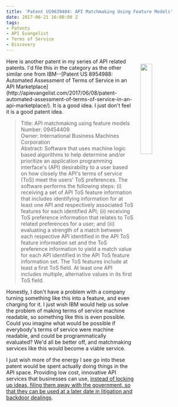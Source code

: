 ```yaml
---
title: 'Patent US9639404: API Matchmaking Using Feature Models'
date: 2017-06-21 16:00:00 Z
tags:
- Patents
- API Evangelist
- Terms of Service
- Discovery
---
```


<p><img src="http://kinlane-productions.s3.amazonaws.com/api-evangelist-site/company/logos/uspto.png" align="right" width="25%" style="padding: 15px;" /></p>Here is another patent in my series of API related patents. I'd file this in the category as the other similar one from IBM--[Patent US 8954988: Automated Assessment of Terms of Service in an API Marketplace](http://apievangelist.com/2017/06/08/patent-automated-assessment-of-terms-of-service-in-an-api-marketplace/). It is a good idea. I just don't feel it is a good patent idea.

<blockquote>
Title: API matchmaking using feature models<br />
Number: 09454409<br />
Owner: International Business Machines Corporation<br />
Abstract: Software that uses machine logic based algorithms to help determine and/or prioritize an application programming interface's (API) desirability to a user based on how closely the API's terms of service (ToS) meet the users' ToS preferences. The software performs the following steps: (i) receiving a set of API ToS feature information that includes identifying information for at least one API and respectively associated ToS features for each identified API; (ii) receiving ToS preference information that relates to ToS related preferences for a user; and (iii) evaluating a strength of a match between each respective API identified in the API ToS feature information set and the ToS preference information to yield a match value for each API identified in the API ToS feature information set. The ToS features include at least a first ToS field. At least one API includes multiple, alternative values in its first ToS field.
</blockquote>
Honestly, I don't have a problem with a company turning something like this into a feature, and even charging for it. I just wish IBM would help us solve the problem of making terms of service machine readable, so something like this is even possible. Could you imagine what would be possible if everybody's terms of service were machine readable, and could be programmatically evaluated? We'd all be better off, and matchmaking services like this would become a viable service.

I just wish more of the energy I see go into these patent would be spent actually doing things in the API space. Providing low cost, innovative API services that businesses can use, [instead of locking up ideas, filing them away with the government, so that they can be used at a later date in litigation and backdoor dealings](http://apievangelist.com/2017/06/19/the-six-dimensions-of-api-patents-I-dwell-on/).
